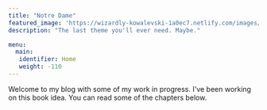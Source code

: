 ```yaml
---
title: "Notre Dame"
featured_image: 'https://wizardly-kowalevski-1a0ec7.netlify.com/images/gohugo-default-sample-hero-image.jpg'
description: "The last theme you'll ever need. Maybe."

menu:
  main:
   identifier: Home
   weight: -110
---
```

Welcome to my blog with some of my work in progress. I've been working on this book idea. You can read some of the chapters below.

